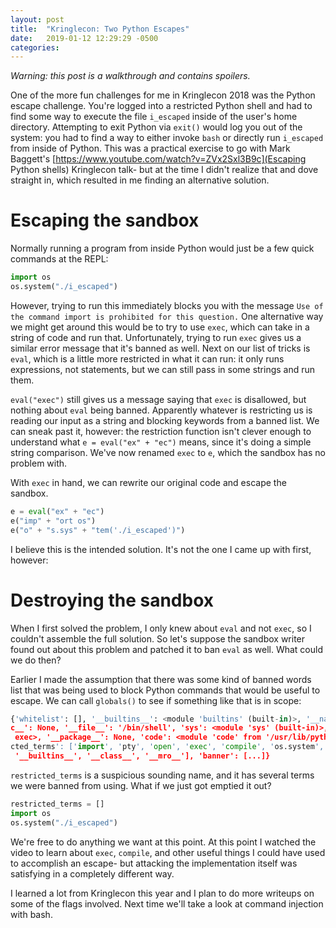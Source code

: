 ```yaml
---
layout: post
title:  "Kringlecon: Two Python Escapes"
date:   2019-01-12 12:29:29 -0500
categories: 
---
```


*Warning: this post is a walkthrough and contains spoilers.*

One of the more fun challenges for me in Kringlecon 2018 was the Python escape challenge. You're logged into a restricted Python shell
and had to find some way to execute the file `i_escaped` inside of the user's home directory. Attempting to exit Python via `exit()` would log you
out of the system: you had to find a way to either invoke `bash` or directly run `i_escaped` from inside of Python. This was a practical
exercise to go with Mark Baggett's [https://www.youtube.com/watch?v=ZVx2Sxl3B9c](Escaping Python shells) Kringlecon talk- but at the time I didn't
realize that and dove straight in, which resulted in me finding an alternative solution.

# Escaping the sandbox

Normally running a program from inside Python would just be a few quick commands at the REPL:

```python
import os
os.system("./i_escaped")
```

However, trying to run this immediately blocks you with the message `Use of the command import is prohibited for this question.` One alternative
way we might get around this would be to try to use `exec`, which can take in a string of code and run that. Unfortunately, trying to run `exec`
gives us a similar error message that it's banned as well. Next on our list of tricks is `eval`, which is a little more restricted in what it can run:
it only runs expressions, not statements, but we can still pass in some strings and run them.

`eval("exec")` still gives us a message saying that `exec` is disallowed, but nothing about `eval` being banned. Apparently whatever is restricting us is
reading our input as a string and blocking keywords from a banned list. We can sneak past it, however: the restriction function isn't clever enough
to understand what `e = eval("ex" + "ec")` means, since it's doing a simple string comparison. We've now renamed `exec` to `e`, 
which the sandbox has no problem with.

With `exec` in hand, we can rewrite our original code and escape the sandbox.

```python
e = eval("ex" + "ec")
e("imp" + "ort os")
e("o" + "s.sys" + "tem('./i_escaped')")
```

I believe this is the intended solution. It's not the one I came up with first, however:

# Destroying the sandbox

When I first solved the problem, I only knew about `eval` and not `exec`, so I couldn't assemble the full solution. So let's suppose the sandbox writer
found out about this problem and patched it to ban `eval` as well. What could we do then?

Earlier I made the assumption that there was some kind of banned words list that was being used to block Python commands that would be useful to escape.
We can call `globals()` to see if something like that is in scope:

```python
{'whitelist': [], '__builtins__': <module 'builtins' (built-in)>, '__name__': '__main__', '__do
c__': None, '__file__': '/bin/shell', 'sys': <module 'sys' (built-in)>, 'e': <built-in function
 exec>, '__package__': None, 'code': <module 'code' from '/usr/lib/python3.5/code.py'>, 'restri
cted_terms': ['import', 'pty', 'open', 'exec', 'compile', 'os.system', 'subprocess.', 'reload',
 '__builtins__', '__class__', '__mro__'], 'banner': [...]}
 ```

 `restricted_terms` is a suspicious sounding name, and it has several terms we were banned from using. What if we just got emptied it out?

 ```python
 restricted_terms = []
 import os
 os.system("./i_escaped")
 ```

We're free to do anything we want at this point. At this point I watched the video to learn about `exec`, `compile`, and other useful things I could
have used to accomplish an escape- but attacking the implementation itself was satisfying in a completely different way.

I learned a lot from Kringlecon this year and I plan to do more writeups on some of the flags involved. Next time we'll take a look at
command injection with bash.